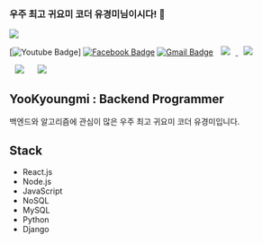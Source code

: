 ### 우주 최고 귀요미 코더 유경미님이시다! 👋

<img src="https://img.shields.io/badge/Android-3DDC84?style=flat-square&logo=Android&logoColor=white"/>

[![Youtube Badge](https://img.shields.io/badge/Youtube-ff0000?style=flat-square&logo=youtube&link=https://www.youtube.com)]
[![Facebook Badge](https://img.shields.io/badge/facebook-1877f2?style=flat-square&logo=facebook&logoColor=white&link=https://www.facebook.com)](https://www.facebook.com)
[![Gmail Badge](https://img.shields.io/badge/Gmail-d14836?style=flat-square&logo=Gmail&logoColor=white&link=mailto:yookyungmi02@gmail.com)](mailto:yookyungmi02@gmail.com)
<a href="https://instagram.com">
    <img 
        src="http://img.shields.io/badge/-Instagram-black?style=flat&logo=Instagram&link=https://github.com/YooKyungmi"
        style="height : auto; margin-left : 10px; margin-right : 10px;"/>
</a>
<a href="https://naver.comr">
    <img 
        src="http://img.shields.io/badge/-Tech%20Blog-655ced?style=flat&logo=github&link=https://naver.com"
        style="height : auto; margin-left : 10px; margin-right : 10px;"/>
</a>
<div>
    <img 
        src="https://hits.seeyoufarm.com/api/count/incr/badge.svg?url=https://github.com/YooKyungmi"
        style="height : auto; margin-left : 10px; margin-right : 10px;"/>
    <img 
        src="https://img.shields.io/github/followers/YooKyungmi?label=YooKyungmi%20Followers&style=social"
        style="height : auto; margin-left : 10px; margin-right : 10px;"/>
</div>

## YooKyoungmi : Backend Programmer

백엔드와 알고리즘에 관심이 많은 우주 최고 귀요미 코더 유경미입니다. 

## Stack

- React.js
- Node.js
- JavaScript
- NoSQL
- MySQL
- Python
- Django

<!--
**YooKyungmi/yookyungmi** is a ✨ _special_ ✨ repository because its `README.md` (this file) appears on your GitHub profile.

Here are some ideas to get you started:

- 🔭 I’m currently working on ...
- 🌱 I’m currently learning ...
- 👯 I’m looking to collaborate on ...
- 🤔 I’m looking for help with ...
- 💬 Ask me about ...
- 📫 How to reach me: ...
- 😄 Pronouns: ...
- ⚡ Fun fact: ...
-->
